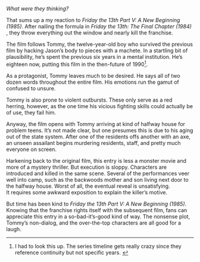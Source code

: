 _What were they thinking?_

That sums up a my reaction to _Friday the 13th Part V: A New Beginning (1985)_. After nailing the formula in _Friday the 13th: The Final Chapter (1984)_ , they throw everything out the window and nearly kill the franchise.

The film follows Tommy, the twelve-year-old boy who survived the previous film by hacking Jason’s body to pieces with a machete. In a startling bit of plausibility, he’s spent the previous six years in a mental institution. He’s eighteen now, putting this film in the then-future of 1990[^1]. 

As a protagonist, Tommy leaves much to be desired. He says all of two dozen words throughout the entire film. His emotions run the gamut of confused to unsure. 

Tommy is also prone to violent outbursts. These only serve as a red herring, however, as the one time his vicious fighting skills could actually be of use, they fail him.

Anyway, the film opens with Tommy arriving at kind of halfway house for problem teens. It’s not made clear, but one presumes this is due to his aging out of the state system. After one of the residents offs another with an axe, an unseen assailant begins murdering residents, staff, and pretty much everyone on screen.

Harkening back to the original film, this entry is less a monster movie and more of a mystery thriller. But execution is sloppy. Characters are introduced and killed in the same scene. Several of the performances veer well into camp, such as the backwoods mother and son living next door to the halfway house. Worst of all, the eventual reveal is unsatisfying. It requires some awkward exposition to explain the killer’s motive.

But time has been kind to _Friday the 13th Part V: A New Beginning (1985)_. Knowing that the franchise rights itself with the subsequent film, fans can appreciate this entry in a so-bad-it’s-good kind of way. The nonsense plot, Tommy’s non-dialog, and the over-the-top characters are all good for a laugh. 

[^1]: I had to look this up. The series timeline gets really crazy since they reference continuity but not specific years. 
